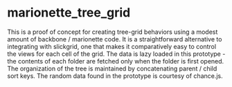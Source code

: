 marionette_tree_grid
====================

This is a proof of concept for creating tree-grid behaviors using a modest amount of backbone / marionette code. It is a straightforward alternative to integrating with slickgrid, one that makes it comparatively easy to control the views for each cell of the grid. The data is lazy loaded in this prototype - the contents of each folder are fetched only when the folder is first opened. The organization of the tree is maintained by concatenating parent / child sort keys. The random data found in the prototype is courtesy of chance.js.
